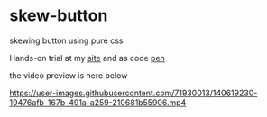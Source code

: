 # skew-button
skewing button using pure css 

Hands-on trial at my [site]() and as code [pen]()

the video preview is here below


https://user-images.githubusercontent.com/71930013/140619230-19476afb-167b-491a-a259-210681b55906.mp4

